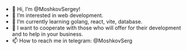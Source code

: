 - 👋 Hi, I’m @MoshkovSergey!
- 👀 I’m interested in web development.
- 🌱 I’m currently learning golang, react, vite, database.
- 💞️ I want to cooperate with those who will offer for their development and to help in your business.
- 📫 How to reach me in telegram: @MoshkovSerg

<!---
MoshkovSergey/MoshkovSergey is a ✨ special ✨ repository because its `README.md` (this file) appears on your GitHub profile.
You can click the Preview link to take a look at your changes.
--->
